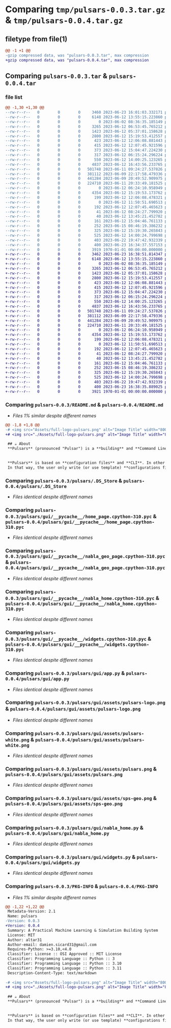 # Comparing `tmp/pulsars-0.0.3.tar.gz` & `tmp/pulsars-0.0.4.tar.gz`

## filetype from file(1)

```diff
@@ -1 +1 @@
-gzip compressed data, was "pulsars-0.0.3.tar", max compression
+gzip compressed data, was "pulsars-0.0.4.tar", max compression
```

## Comparing `pulsars-0.0.3.tar` & `pulsars-0.0.4.tar`

### file list

```diff
@@ -1,30 +1,30 @@
--rw-r--r--   0        0        0     3460 2023-06-23 16:01:03.332171 pulsars-0.0.3/README.md
--rw-r--r--   0        0        0     6148 2023-06-12 13:55:15.223860 pulsars-0.0.3/pulsars/.DS_Store
--rw-r--r--   0        0        0        0 2023-06-02 08:36:35.185149 pulsars-0.0.3/pulsars/__init__.py
--rw-r--r--   0        0        0     3265 2023-06-12 06:53:45.765212 pulsars-0.0.3/pulsars/gui/__pycache__/home_page.cpython-310.pyc
--rw-r--r--   0        0        0     1423 2023-06-12 05:37:01.158628 pulsars-0.0.3/pulsars/gui/__pycache__/nabla_geo_page.cpython-310.pyc
--rw-r--r--   0        0        0     2800 2023-06-12 15:19:53.412557 pulsars-0.0.3/pulsars/gui/__pycache__/nabla_home.cpython-310.pyc
--rw-r--r--   0        0        0      423 2023-06-12 12:06:08.881443 pulsars-0.0.3/pulsars/gui/__pycache__/nabla_materials.cpython-310.pyc
--rw-r--r--   0        0        0      415 2023-06-12 12:07:45.921596 pulsars-0.0.3/pulsars/gui/__pycache__/nabla_solver.cpython-310.pyc
--rw-r--r--   0        0        0      373 2023-06-12 15:04:47.224230 pulsars-0.0.3/pulsars/gui/__pycache__/readtoml.cpython-310.pyc
--rw-r--r--   0        0        0      317 2023-06-12 06:15:24.296224 pulsars-0.0.3/pulsars/gui/__pycache__/show_page.cpython-310.pyc
--rw-r--r--   0        0        0      550 2023-06-12 14:00:25.123265 pulsars-0.0.3/pulsars/gui/__pycache__/widgets.cpython-310.pyc
--rw-r--r--   0        0        0     4837 2023-06-12 16:43:56.233765 pulsars-0.0.3/pulsars/gui/app.py
--rw-r--r--   0        0        0   501748 2023-06-11 09:24:27.537826 pulsars-0.0.3/pulsars/gui/assets/pulsars-logo.png
--rw-r--r--   0        0        0   381112 2023-06-09 22:17:58.479336 pulsars-0.0.3/pulsars/gui/assets/pulsars-white.png
--rw-r--r--   0        0        0   441284 2023-06-09 20:49:52.909975 pulsars-0.0.3/pulsars/gui/assets/pulsars.png
--rw-r--r--   0        0        0   224710 2023-06-11 20:33:49.181525 pulsars-0.0.3/pulsars/gui/assets/sps-geo.png
--rw-r--r--   0        0        0        0 2023-06-12 06:24:10.958949 pulsars-0.0.3/pulsars/gui/nabla_geo_page.py
--rw-r--r--   0        0        0     4354 2023-06-12 15:19:53.173762 pulsars-0.0.3/pulsars/gui/nabla_home.py
--rw-r--r--   0        0        0      199 2023-06-12 12:06:08.478321 pulsars-0.0.3/pulsars/gui/nabla_materials.py
--rw-r--r--   0        0        0        0 2023-06-12 11:50:51.690513 pulsars-0.0.3/pulsars/gui/nabla_results.py
--rw-r--r--   0        0        0      192 2023-06-12 12:07:45.465623 pulsars-0.0.3/pulsars/gui/nabla_solver.py
--rw-r--r--   0        0        0       41 2023-06-12 08:24:27.799920 pulsars-0.0.3/pulsars/gui/nabla_style.css
--rw-r--r--   0        0        0       40 2023-06-12 13:45:21.452782 pulsars-0.0.3/pulsars/gui/pulsarsGUI.sh
--rw-r--r--   0        0        0      161 2023-06-12 15:04:46.761133 pulsars-0.0.3/pulsars/gui/readtoml.py
--rw-r--r--   0        0        0      252 2023-06-15 08:46:19.386232 pulsars-0.0.3/pulsars/gui/test.toml
--rw-r--r--   0        0        0      325 2023-06-12 15:19:30.265843 pulsars-0.0.3/pulsars/gui/test1.py
--rw-r--r--   0        0        0      525 2023-06-12 14:00:24.799698 pulsars-0.0.3/pulsars/gui/widgets.py
--rw-r--r--   0        0        0      403 2023-06-22 19:47:42.932339 pulsars-0.0.3/pulsars/templates/sps/sps_v0.py
--rw-r--r--   0        0        0      400 2023-06-23 16:34:37.557153 pulsars-0.0.3/pyproject.toml
--rw-r--r--   0        0        0     3919 1970-01-01 00:00:00.000000 pulsars-0.0.3/PKG-INFO
+-rw-r--r--   0        0        0     3462 2023-06-23 16:38:51.814347 pulsars-0.0.4/README.md
+-rw-r--r--   0        0        0     6148 2023-06-12 13:55:15.223860 pulsars-0.0.4/pulsars/.DS_Store
+-rw-r--r--   0        0        0        0 2023-06-02 08:36:35.185149 pulsars-0.0.4/pulsars/__init__.py
+-rw-r--r--   0        0        0     3265 2023-06-12 06:53:45.765212 pulsars-0.0.4/pulsars/gui/__pycache__/home_page.cpython-310.pyc
+-rw-r--r--   0        0        0     1423 2023-06-12 05:37:01.158628 pulsars-0.0.4/pulsars/gui/__pycache__/nabla_geo_page.cpython-310.pyc
+-rw-r--r--   0        0        0     2800 2023-06-12 15:19:53.412557 pulsars-0.0.4/pulsars/gui/__pycache__/nabla_home.cpython-310.pyc
+-rw-r--r--   0        0        0      423 2023-06-12 12:06:08.881443 pulsars-0.0.4/pulsars/gui/__pycache__/nabla_materials.cpython-310.pyc
+-rw-r--r--   0        0        0      415 2023-06-12 12:07:45.921596 pulsars-0.0.4/pulsars/gui/__pycache__/nabla_solver.cpython-310.pyc
+-rw-r--r--   0        0        0      373 2023-06-12 15:04:47.224230 pulsars-0.0.4/pulsars/gui/__pycache__/readtoml.cpython-310.pyc
+-rw-r--r--   0        0        0      317 2023-06-12 06:15:24.296224 pulsars-0.0.4/pulsars/gui/__pycache__/show_page.cpython-310.pyc
+-rw-r--r--   0        0        0      550 2023-06-12 14:00:25.123265 pulsars-0.0.4/pulsars/gui/__pycache__/widgets.cpython-310.pyc
+-rw-r--r--   0        0        0     4837 2023-06-12 16:43:56.233765 pulsars-0.0.4/pulsars/gui/app.py
+-rw-r--r--   0        0        0   501748 2023-06-11 09:24:27.537826 pulsars-0.0.4/pulsars/gui/assets/pulsars-logo.png
+-rw-r--r--   0        0        0   381112 2023-06-09 22:17:58.479336 pulsars-0.0.4/pulsars/gui/assets/pulsars-white.png
+-rw-r--r--   0        0        0   441284 2023-06-09 20:49:52.909975 pulsars-0.0.4/pulsars/gui/assets/pulsars.png
+-rw-r--r--   0        0        0   224710 2023-06-11 20:33:49.181525 pulsars-0.0.4/pulsars/gui/assets/sps-geo.png
+-rw-r--r--   0        0        0        0 2023-06-12 06:24:10.958949 pulsars-0.0.4/pulsars/gui/nabla_geo_page.py
+-rw-r--r--   0        0        0     4354 2023-06-12 15:19:53.173762 pulsars-0.0.4/pulsars/gui/nabla_home.py
+-rw-r--r--   0        0        0      199 2023-06-12 12:06:08.478321 pulsars-0.0.4/pulsars/gui/nabla_materials.py
+-rw-r--r--   0        0        0        0 2023-06-12 11:50:51.690513 pulsars-0.0.4/pulsars/gui/nabla_results.py
+-rw-r--r--   0        0        0      192 2023-06-12 12:07:45.465623 pulsars-0.0.4/pulsars/gui/nabla_solver.py
+-rw-r--r--   0        0        0       41 2023-06-12 08:24:27.799920 pulsars-0.0.4/pulsars/gui/nabla_style.css
+-rw-r--r--   0        0        0       40 2023-06-12 13:45:21.452782 pulsars-0.0.4/pulsars/gui/pulsarsGUI.sh
+-rw-r--r--   0        0        0      161 2023-06-12 15:04:46.761133 pulsars-0.0.4/pulsars/gui/readtoml.py
+-rw-r--r--   0        0        0      252 2023-06-15 08:46:19.386232 pulsars-0.0.4/pulsars/gui/test.toml
+-rw-r--r--   0        0        0      325 2023-06-12 15:19:30.265843 pulsars-0.0.4/pulsars/gui/test1.py
+-rw-r--r--   0        0        0      525 2023-06-12 14:00:24.799698 pulsars-0.0.4/pulsars/gui/widgets.py
+-rw-r--r--   0        0        0      403 2023-06-22 19:47:42.932339 pulsars-0.0.4/pulsars/templates/sps/sps_v0.py
+-rw-r--r--   0        0        0      400 2023-06-23 16:38:35.889025 pulsars-0.0.4/pyproject.toml
+-rw-r--r--   0        0        0     3921 1970-01-01 00:00:00.000000 pulsars-0.0.4/PKG-INFO
```

### Comparing `pulsars-0.0.3/README.md` & `pulsars-0.0.4/README.md`

 * *Files 1% similar despite different names*

```diff
@@ -1,8 +1,8 @@
-# <img src="Assets/full-logo-pulsars.png" alt="Image Title" width="800" height="auto">
+# <img src="./Assets/full-logo-pulsars.png" alt="Image Title" width="800" height="auto">
 
 ## ☕️ About
 **Pulsars** (pronounced "Pulsar") is a **building** and **Command Line Interface (CLI)** system to help researchers, engineers to **practically** use [Machine Learning (ML)](https://en.wikipedia.org/wiki/Machine_learning), [Deep Learning](https://en.wikipedia.org/wiki/Deep_learning) algorithms and/or solve [Partial Differential Equations](https://en.wikipedia.org/wiki/Partial_differential_equation) using the [Finite Element Method (FEM)](https://en.wikipedia.org/wiki/Finite_element_method).
 
 
 **Pulsars** is based on **configuration files** and **CLI**. In other words, it takes an **input configuration file** in the [YAML](https://yaml.org/) format with a **domain specific semantics** and generate **automatically** the associated python code.
 In that way, the user only write (or use template) **configurations files** and run the whole system through the **CLI**.
```

### Comparing `pulsars-0.0.3/pulsars/.DS_Store` & `pulsars-0.0.4/pulsars/.DS_Store`

 * *Files identical despite different names*

### Comparing `pulsars-0.0.3/pulsars/gui/__pycache__/home_page.cpython-310.pyc` & `pulsars-0.0.4/pulsars/gui/__pycache__/home_page.cpython-310.pyc`

 * *Files identical despite different names*

### Comparing `pulsars-0.0.3/pulsars/gui/__pycache__/nabla_geo_page.cpython-310.pyc` & `pulsars-0.0.4/pulsars/gui/__pycache__/nabla_geo_page.cpython-310.pyc`

 * *Files identical despite different names*

### Comparing `pulsars-0.0.3/pulsars/gui/__pycache__/nabla_home.cpython-310.pyc` & `pulsars-0.0.4/pulsars/gui/__pycache__/nabla_home.cpython-310.pyc`

 * *Files identical despite different names*

### Comparing `pulsars-0.0.3/pulsars/gui/__pycache__/widgets.cpython-310.pyc` & `pulsars-0.0.4/pulsars/gui/__pycache__/widgets.cpython-310.pyc`

 * *Files identical despite different names*

### Comparing `pulsars-0.0.3/pulsars/gui/app.py` & `pulsars-0.0.4/pulsars/gui/app.py`

 * *Files identical despite different names*

### Comparing `pulsars-0.0.3/pulsars/gui/assets/pulsars-logo.png` & `pulsars-0.0.4/pulsars/gui/assets/pulsars-logo.png`

 * *Files identical despite different names*

### Comparing `pulsars-0.0.3/pulsars/gui/assets/pulsars-white.png` & `pulsars-0.0.4/pulsars/gui/assets/pulsars-white.png`

 * *Files identical despite different names*

### Comparing `pulsars-0.0.3/pulsars/gui/assets/pulsars.png` & `pulsars-0.0.4/pulsars/gui/assets/pulsars.png`

 * *Files identical despite different names*

### Comparing `pulsars-0.0.3/pulsars/gui/assets/sps-geo.png` & `pulsars-0.0.4/pulsars/gui/assets/sps-geo.png`

 * *Files identical despite different names*

### Comparing `pulsars-0.0.3/pulsars/gui/nabla_home.py` & `pulsars-0.0.4/pulsars/gui/nabla_home.py`

 * *Files identical despite different names*

### Comparing `pulsars-0.0.3/pulsars/gui/widgets.py` & `pulsars-0.0.4/pulsars/gui/widgets.py`

 * *Files identical despite different names*

### Comparing `pulsars-0.0.3/PKG-INFO` & `pulsars-0.0.4/PKG-INFO`

 * *Files 1% similar despite different names*

```diff
@@ -1,22 +1,22 @@
 Metadata-Version: 2.1
 Name: pulsars
-Version: 0.0.3
+Version: 0.0.4
 Summary: A Practical Machine Learning & Simulation Building System
 License: MIT
 Author: altar31
 Author-email: damien.sicard31@gmail.com
 Requires-Python: >=3.10,<4.0
 Classifier: License :: OSI Approved :: MIT License
 Classifier: Programming Language :: Python :: 3
 Classifier: Programming Language :: Python :: 3.10
 Classifier: Programming Language :: Python :: 3.11
 Description-Content-Type: text/markdown
 
-# <img src="Assets/full-logo-pulsars.png" alt="Image Title" width="800" height="auto">
+# <img src="./Assets/full-logo-pulsars.png" alt="Image Title" width="800" height="auto">
 
 ## ☕️ About
 **Pulsars** (pronounced "Pulsar") is a **building** and **Command Line Interface (CLI)** system to help researchers, engineers to **practically** use [Machine Learning (ML)](https://en.wikipedia.org/wiki/Machine_learning), [Deep Learning](https://en.wikipedia.org/wiki/Deep_learning) algorithms and/or solve [Partial Differential Equations](https://en.wikipedia.org/wiki/Partial_differential_equation) using the [Finite Element Method (FEM)](https://en.wikipedia.org/wiki/Finite_element_method).
 
 
 **Pulsars** is based on **configuration files** and **CLI**. In other words, it takes an **input configuration file** in the [YAML](https://yaml.org/) format with a **domain specific semantics** and generate **automatically** the associated python code.
 In that way, the user only write (or use template) **configurations files** and run the whole system through the **CLI**.
```

